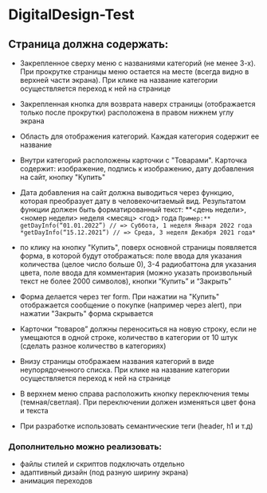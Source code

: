 # DigitalDesign-Test

## Страница должна содержать:
- Закрепленное сверху меню с названиями категорий (не менее 3-х). При прокрутке страницы меню остается на месте (всегда видно в верхней части экрана). При клике на название категории осуществляется переход к ней на странице
- Закрепленная кнопка для возврата наверх страницы (отображается только после прокрутки) расположена в правом нижнем углу экрана
- Область для отображения категорий. Каждая категория содержит ее название
- Внутри категорий расположены карточки с "Товарами". Карточка содержит:
    изображение,
    подпись к изображению,
    дату добавления на сайт,
    кнопку "Купить"
    
- Дата добавления на сайт должна выводиться через функцию, которая преобразует дату в человекочитаемый вид. Результатом функции должен быть форматированный текст: **<день недели>, <номер недели> неделя <месяц> <год> года
`
Пример:** getDayInfo(“01.01.2022”) // => Суббота, 1 неделя Января 2022 года
*getDayInfo(“15.12.2021”) // => Среда, 3 неделя Декабря 2021 года*
`
- по клику на кнопку "Купить", поверх основной страницы появляется форма, в которой будут отображаться:
    поле ввода для указания количества (целое число больше 0),
    3-4 радиобаттона для указания цвета,
    поле ввода для комментария (можно указать произвольный текст не более 2000 символов),
    кнопки “Купить” и “Закрыть”
    
- Форма делается через тег form. При нажатии на "Купить" отображается сообщение о покупке (например через alert), при нажатии "Закрыть" форма скрывается
- Карточки “товаров” должны переноситься на новую строку, если не умещаются в одной строке, количество в категории от 10 штук (сделать разное количество в категориях)
- Внизу страницы отображаем названия категорий в виде неупорядоченного списка. При клике на название категории осуществляется переход к ней на странице
- В верхнем меню справа расположить кнопку переключения темы (темная/светлая). При переключении должен изменяться цвет фона и текста
- При разработке использовать семантические теги (header, h1 и т.д)

### Дополнительно можно реализовать:
- файлы стилей и скриптов подключать отдельно
- адаптивный дизайн (под разную ширину экрана)
- анимация переходов
